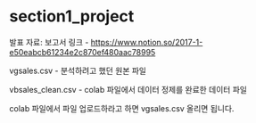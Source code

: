 # section1_project


발표 자료: 보고서 링크 - https://www.notion.so/2017-1-e50eabcb61234e2c870ef480aac78995

vgsales.csv - 분석하려고 했던 원본 파일

vbsales_clean.csv - colab 파일에서 데이터 정제를 완료한 데이터 파일

colab 파일에서 파일 업로드하라고 하면 vgsales.csv 올리면 됩니다.
